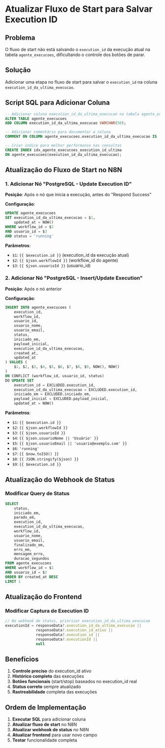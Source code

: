 # Atualizar Fluxo de Start para Salvar Execution ID

## Problema
O fluxo de start não está salvando o `execution_id` da execução atual na tabela `agente_execucoes`, dificultando o controle dos botões de parar.

## Solução
Adicionar uma etapa no fluxo de start para salvar o `execution_id` na coluna `execution_id_da_ultima_execucao`.

## Script SQL para Adicionar Coluna
```sql
-- Adicionar coluna execution_id_da_ultima_execucao na tabela agente_execucoes
ALTER TABLE agente_execucoes 
ADD COLUMN execution_id_da_ultima_execucao VARCHAR(50);

-- Adicionar comentário para documentar a coluna
COMMENT ON COLUMN agente_execucoes.execution_id_da_ultima_execucao IS 'Execution ID da última execução ativa do agente';

-- Criar índice para melhor performance nas consultas
CREATE INDEX idx_agente_execucoes_execution_id_ultima 
ON agente_execucoes(execution_id_da_ultima_execucao);
```

## Atualização do Fluxo de Start no N8N

### 1. Adicionar Nó "PostgreSQL - Update Execution ID"
**Posição**: Após o nó que inicia a execução, antes do "Respond Success"

**Configuração**:
```sql
UPDATE agente_execucoes 
SET execution_id_da_ultima_execucao = $1,
    updated_at = NOW()
WHERE workflow_id = $2 
AND usuario_id = $3 
AND status = 'running'
```

**Parâmetros**:
- `$1`: `{{ $execution.id }}` (execution_id da execução atual)
- `$2`: `{{ $json.workflowId }}` (workflow_id do agente)
- `$3`: `{{ $json.usuarioId }}` (usuario_id)

### 2. Adicionar Nó "PostgreSQL - Insert/Update Execution"
**Posição**: Após o nó anterior

**Configuração**:
```sql
INSERT INTO agente_execucoes (
    execution_id,
    workflow_id,
    usuario_id,
    usuario_nome,
    usuario_email,
    status,
    iniciado_em,
    payload_inicial,
    execution_id_da_ultima_execucao,
    created_at,
    updated_at
) VALUES (
    $1, $2, $3, $4, $5, $6, $7, $8, $9, NOW(), NOW()
)
ON CONFLICT (workflow_id, usuario_id, status) 
DO UPDATE SET
    execution_id = EXCLUDED.execution_id,
    execution_id_da_ultima_execucao = EXCLUDED.execution_id,
    iniciado_em = EXCLUDED.iniciado_em,
    payload_inicial = EXCLUDED.payload_inicial,
    updated_at = NOW()
```

**Parâmetros**:
- `$1`: `{{ $execution.id }}`
- `$2`: `{{ $json.workflowId }}`
- `$3`: `{{ $json.usuarioId }}`
- `$4`: `{{ $json.usuarioNome || 'Usuário' }}`
- `$5`: `{{ $json.usuarioEmail || 'usuario@exemplo.com' }}`
- `$6`: `'running'`
- `$7`: `{{ $now.toISO() }}`
- `$8`: `{{ JSON.stringify($json) }}`
- `$9`: `{{ $execution.id }}`

## Atualização do Webhook de Status

### Modificar Query de Status
```sql
SELECT 
    status,
    iniciado_em,
    parado_em,
    execution_id,
    execution_id_da_ultima_execucao,
    workflow_id,
    usuario_nome,
    usuario_email,
    finalizado_em,
    erro_em,
    mensagem_erro,
    duracao_segundos
FROM agente_execucoes 
WHERE workflow_id = $1 
AND usuario_id = $2 
ORDER BY created_at DESC 
LIMIT 1
```

## Atualização do Frontend

### Modificar Captura de Execution ID
```javascript
// No webhook de status, priorizar execution_id_da_ultima_execucao
executionId = responseData?.execution_id_da_ultima_execucao || 
              responseData?.execution_id_ativo || 
              responseData?.execution_id || 
              responseData?.executionId || 
              null
```

## Benefícios

1. **Controle preciso** do execution_id ativo
2. **Histórico completo** das execuções
3. **Botões funcionais** (start/stop) baseados no execution_id real
4. **Status correto** sempre atualizado
5. **Rastreabilidade** completa das execuções

## Ordem de Implementação

1. **Executar SQL** para adicionar coluna
2. **Atualizar fluxo de start** no N8N
3. **Atualizar webhook de status** no N8N
4. **Atualizar frontend** para usar novo campo
5. **Testar** funcionalidade completa

